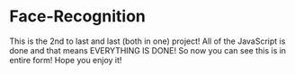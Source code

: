 # Face-Recognition
This is the 2nd to last and last (both in one) project! All of the JavaScript is done and that means EVERYTHING IS DONE! So now you can see this is in entire form! Hope you enjoy it!
